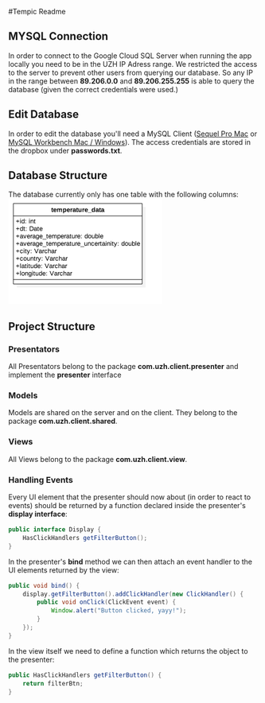 #Tempic Readme

## MYSQL Connection
In order to connect to the Google Cloud SQL Server when running the app locally you need to be in the UZH IP Adress range.
We restricted the access to the server to prevent other users from querying our database.
So any IP in the range between **89.206.0.0** and **89.206.255.255** is able to query the database (given the correct credentials were used.)

## Edit Database
In order to edit the database you'll need a MySQL Client ([Sequel Pro Mac](https://www.sequelpro.com/) or [MySQL Workbench Mac / Windows](https://dev.mysql.com/downloads/workbench/)).
The access credentials are stored in the dropbox under **passwords.txt**. 


## Database Structure
The database currently only has one table with the following columns:
![alt text](https://raw.githubusercontent.com/mnbucher/Tempic/master/docs/database_structure.png "Tempic Database Structure")

## Project Structure
### Presentators
All Presentators belong to the package **com.uzh.client.presenter** and implement the **presenter** interface

### Models
Models are shared on the server and on the client. They belong to the package **com.uzh.client.shared**.

### Views
All Views belong to the package **com.uzh.client.view**.

### Handling Events
Every UI element that the presenter should now about (in order to react to events) should be returned by a function declared inside the presenter's **display interface**:
```java
public interface Display {
    HasClickHandlers getFilterButton();
}
```

In the presenter's **bind** method we can then attach an event handler to the UI elements returned by the view:
```java
public void bind() {
    display.getFilterButton().addClickHandler(new ClickHandler() {
        public void onClick(ClickEvent event) {
            Window.alert("Button clicked, yayy!");
        }
    });
}
```
In the view itself we need to define a function which returns the object to the presenter:
```java
public HasClickHandlers getFilterButton() {
    return filterBtn;
}
```
